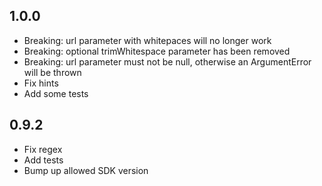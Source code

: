 ## 1.0.0

* Breaking: url parameter with whitepaces will no longer work
* Breaking: optional trimWhitespace parameter has been removed
* Breaking: url parameter must not be null, otherwise an ArgumentError will be thrown
* Fix hints
* Add some tests

## 0.9.2

* Fix regex
* Add tests
* Bump up allowed SDK version
